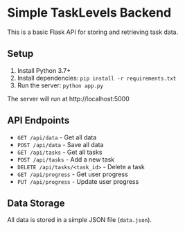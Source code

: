 
# Simple TaskLevels Backend

This is a basic Flask API for storing and retrieving task data.

## Setup

1. Install Python 3.7+
2. Install dependencies: `pip install -r requirements.txt`
3. Run the server: `python app.py`

The server will run at http://localhost:5000

## API Endpoints

- `GET /api/data` - Get all data
- `POST /api/data` - Save all data
- `GET /api/tasks` - Get all tasks
- `POST /api/tasks` - Add a new task
- `DELETE /api/tasks/<task_id>` - Delete a task
- `GET /api/progress` - Get user progress
- `PUT /api/progress` - Update user progress

## Data Storage

All data is stored in a simple JSON file (`data.json`).
